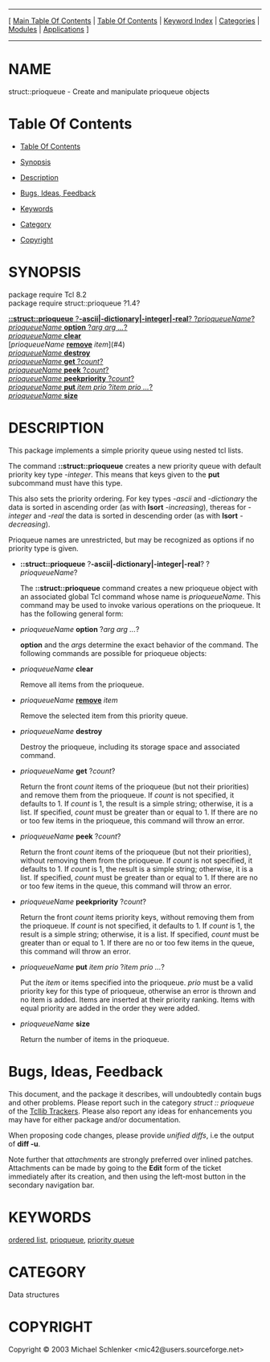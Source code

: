 
[//000000001]: # (struct::prioqueue \- Tcl Data Structures)
[//000000002]: # (Generated from file 'prioqueue\.man' by tcllib/doctools with format 'markdown')
[//000000003]: # (Copyright &copy; 2003 Michael Schlenker <mic42@users\.sourceforge\.net>)
[//000000004]: # (struct::prioqueue\(n\) 1\.4 tcllib "Tcl Data Structures")

<hr> [ <a href="../../../../toc.md">Main Table Of Contents</a> &#124; <a
href="../../../toc.md">Table Of Contents</a> &#124; <a
href="../../../../index.md">Keyword Index</a> &#124; <a
href="../../../../toc0.md">Categories</a> &#124; <a
href="../../../../toc1.md">Modules</a> &#124; <a
href="../../../../toc2.md">Applications</a> ] <hr>

# NAME

struct::prioqueue \- Create and manipulate prioqueue objects

# <a name='toc'></a>Table Of Contents

  - [Table Of Contents](#toc)

  - [Synopsis](#synopsis)

  - [Description](#section1)

  - [Bugs, Ideas, Feedback](#section2)

  - [Keywords](#keywords)

  - [Category](#category)

  - [Copyright](#copyright)

# <a name='synopsis'></a>SYNOPSIS

package require Tcl 8\.2  
package require struct::prioqueue ?1\.4?  

[__::struct::prioqueue__ ?__\-ascii&#124;\-dictionary&#124;\-integer&#124;\-real__? ?*prioqueueName*?](#1)  
[*prioqueueName* __option__ ?*arg arg \.\.\.*?](#2)  
[*prioqueueName* __clear__](#3)  
[*prioqueueName* __[remove](\.\./\.\./\.\./\.\./index\.md\#remove)__ *item*](#4)  
[*prioqueueName* __destroy__](#5)  
[*prioqueueName* __get__ ?*count*?](#6)  
[*prioqueueName* __peek__ ?*count*?](#7)  
[*prioqueueName* __peekpriority__ ?*count*?](#8)  
[*prioqueueName* __put__ *item prio* ?*item prio \.\.\.*?](#9)  
[*prioqueueName* __size__](#10)  

# <a name='description'></a>DESCRIPTION

This package implements a simple priority queue using nested tcl lists\.

The command __::struct::prioqueue__ creates a new priority queue with
default priority key type *\-integer*\. This means that keys given to the
__put__ subcommand must have this type\.

This also sets the priority ordering\. For key types *\-ascii* and
*\-dictionary* the data is sorted in ascending order \(as with __lsort__
*\-increasing*\), thereas for *\-integer* and *\-real* the data is sorted in
descending order \(as with __lsort__ *\-decreasing*\)\.

Prioqueue names are unrestricted, but may be recognized as options if no
priority type is given\.

  - <a name='1'></a>__::struct::prioqueue__ ?__\-ascii&#124;\-dictionary&#124;\-integer&#124;\-real__? ?*prioqueueName*?

    The __::struct::prioqueue__ command creates a new prioqueue object with
    an associated global Tcl command whose name is *prioqueueName*\. This
    command may be used to invoke various operations on the prioqueue\. It has
    the following general form:

  - <a name='2'></a>*prioqueueName* __option__ ?*arg arg \.\.\.*?

    __option__ and the *arg*s determine the exact behavior of the command\.
    The following commands are possible for prioqueue objects:

  - <a name='3'></a>*prioqueueName* __clear__

    Remove all items from the prioqueue\.

  - <a name='4'></a>*prioqueueName* __[remove](\.\./\.\./\.\./\.\./index\.md\#remove)__ *item*

    Remove the selected item from this priority queue\.

  - <a name='5'></a>*prioqueueName* __destroy__

    Destroy the prioqueue, including its storage space and associated command\.

  - <a name='6'></a>*prioqueueName* __get__ ?*count*?

    Return the front *count* items of the prioqueue \(but not their priorities\)
    and remove them from the prioqueue\. If *count* is not specified, it
    defaults to 1\. If *count* is 1, the result is a simple string; otherwise,
    it is a list\. If specified, *count* must be greater than or equal to 1\. If
    there are no or too few items in the prioqueue, this command will throw an
    error\.

  - <a name='7'></a>*prioqueueName* __peek__ ?*count*?

    Return the front *count* items of the prioqueue \(but not their
    priorities\), without removing them from the prioqueue\. If *count* is not
    specified, it defaults to 1\. If *count* is 1, the result is a simple
    string; otherwise, it is a list\. If specified, *count* must be greater
    than or equal to 1\. If there are no or too few items in the queue, this
    command will throw an error\.

  - <a name='8'></a>*prioqueueName* __peekpriority__ ?*count*?

    Return the front *count* items priority keys, without removing them from
    the prioqueue\. If *count* is not specified, it defaults to 1\. If *count*
    is 1, the result is a simple string; otherwise, it is a list\. If specified,
    *count* must be greater than or equal to 1\. If there are no or too few
    items in the queue, this command will throw an error\.

  - <a name='9'></a>*prioqueueName* __put__ *item prio* ?*item prio \.\.\.*?

    Put the *item* or items specified into the prioqueue\. *prio* must be a
    valid priority key for this type of prioqueue, otherwise an error is thrown
    and no item is added\. Items are inserted at their priority ranking\. Items
    with equal priority are added in the order they were added\.

  - <a name='10'></a>*prioqueueName* __size__

    Return the number of items in the prioqueue\.

# <a name='section2'></a>Bugs, Ideas, Feedback

This document, and the package it describes, will undoubtedly contain bugs and
other problems\. Please report such in the category *struct :: prioqueue* of
the [Tcllib Trackers](http://core\.tcl\.tk/tcllib/reportlist)\. Please also
report any ideas for enhancements you may have for either package and/or
documentation\.

When proposing code changes, please provide *unified diffs*, i\.e the output of
__diff \-u__\.

Note further that *attachments* are strongly preferred over inlined patches\.
Attachments can be made by going to the __Edit__ form of the ticket
immediately after its creation, and then using the left\-most button in the
secondary navigation bar\.

# <a name='keywords'></a>KEYWORDS

[ordered list](\.\./\.\./\.\./\.\./index\.md\#ordered\_list),
[prioqueue](\.\./\.\./\.\./\.\./index\.md\#prioqueue), [priority
queue](\.\./\.\./\.\./\.\./index\.md\#priority\_queue)

# <a name='category'></a>CATEGORY

Data structures

# <a name='copyright'></a>COPYRIGHT

Copyright &copy; 2003 Michael Schlenker <mic42@users\.sourceforge\.net>
